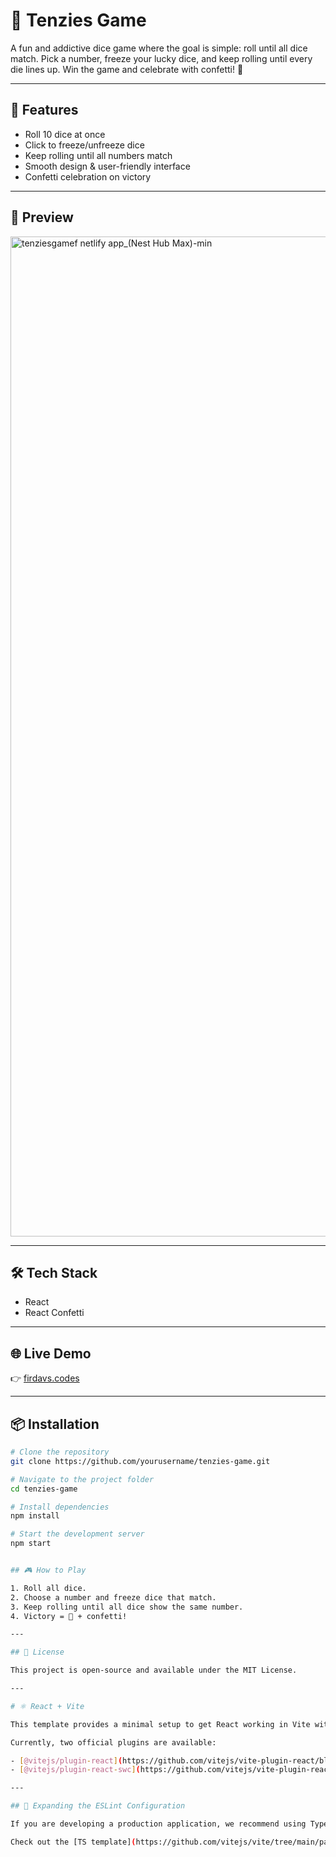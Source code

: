 # 🎲 Tenzies Game  

A fun and addictive dice game where the goal is simple: roll until all dice match. Pick a number, freeze your lucky dice, and keep rolling until every die lines up. Win the game and celebrate with confetti! 🎉  

---

## 🚀 Features  
- Roll 10 dice at once  
- Click to freeze/unfreeze dice  
- Keep rolling until all numbers match  
- Smooth design & user-friendly interface  
- Confetti celebration on victory  

---

## 📸 Preview  
<img width="2560" height="1600" alt="tenziesgamef netlify app_(Nest Hub Max)-min" src="https://github.com/user-attachments/assets/d78f2ed6-5e86-4d4f-9647-9ebd75bcc66a" />
 

---

## 🛠️ Tech Stack  
- React  
- React Confetti  

---

## 🌐 Live Demo  
👉 [firdavs.codes](https://firdavs.codes)  

---

## 📦 Installation  

```bash
# Clone the repository
git clone https://github.com/yourusername/tenzies-game.git

# Navigate to the project folder
cd tenzies-game

# Install dependencies
npm install

# Start the development server
npm start


## 🎮 How to Play

1. Roll all dice.  
2. Choose a number and freeze dice that match.  
3. Keep rolling until all dice show the same number.  
4. Victory = 🎉 + confetti!  

---

## 📜 License

This project is open-source and available under the MIT License.  

---

# ⚛️ React + Vite

This template provides a minimal setup to get React working in Vite with HMR and some ESLint rules.  

Currently, two official plugins are available:  

- [@vitejs/plugin-react](https://github.com/vitejs/vite-plugin-react/blob/main/packages/plugin-react) — uses [Babel](https://babeljs.io/) for Fast Refresh  
- [@vitejs/plugin-react-swc](https://github.com/vitejs/vite-plugin-react-swc) — uses [SWC](https://swc.rs/) for Fast Refresh  

---

## 🧹 Expanding the ESLint Configuration

If you are developing a production application, we recommend using TypeScript with type-aware lint rules enabled.  

Check out the [TS template](https://github.com/vitejs/vite/tree/main/packages/create-vite/template-react-ts) for information on how to integrate TypeScript and [`typescript-eslint`](https://typescript-eslint.io) in your project.  


